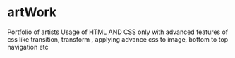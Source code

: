 # artWork
Portfolio of artists
Usage of HTML AND CSS only with advanced features of css like transition, transform , applying advance css to image, bottom to top navigation etc
